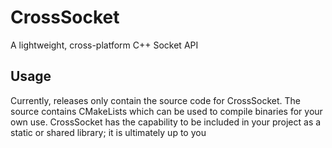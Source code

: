# CrossSocket
A lightweight, cross-platform C++ Socket API 
## Usage
Currently, releases only contain the source code for CrossSocket. The source contains CMakeLists which can be used to compile binaries for your own use. CrossSocket has the capability to be included in your project as a static or shared library; it is ultimately up to you